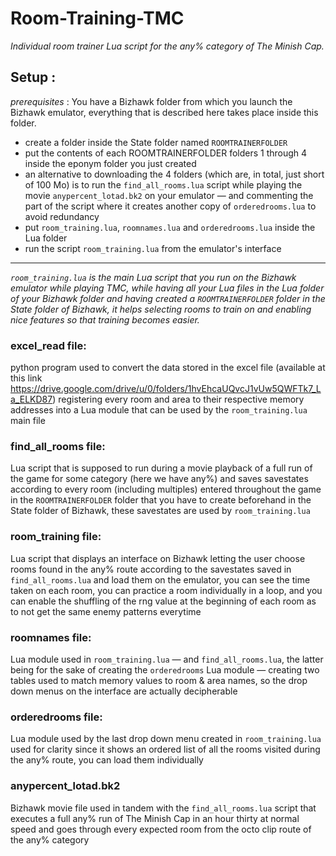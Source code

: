 # Room-Training-TMC
_Individual room trainer Lua script for the any% category of The Minish Cap._

## Setup :
_prerequisites_ : You have a Bizhawk folder from which you launch the Bizhawk emulator, everything that is described here takes place inside this folder.
* create a folder inside the State folder named `ROOMTRAINERFOLDER`
* put the contents of each ROOMTRAINERFOLDER folders 1 through 4 inside the eponym folder you just created
* an alternative to downloading the 4 folders (which are, in total, just short of 100 Mo) is to run the `find_all_rooms.lua` script while playing the movie `anypercent_lotad.bk2` on your emulator &mdash; and commenting the part of the script where it creates another copy of `orderedrooms.lua` to avoid redundancy
* put `room_training.lua`, `roomnames.lua` and `orderedrooms.lua` inside the Lua folder
* run the script `room_training.lua` from the emulator's interface

-----------------------------------------------------------------

_`room_training.lua` is the main Lua script that you run on the Bizhawk emulator while playing TMC, while having all your Lua files in the Lua folder of your Bizhawk folder and having created a `ROOMTRAINERFOLDER` folder in the State folder of Bizhawk, it helps selecting rooms to train on and enabling nice features so that training becomes easier._

### excel_read file:
python program used to convert the data stored in the excel file (available at this link https://drive.google.com/drive/u/0/folders/1hvEhcaUQvcJ1vUw5QWFTk7_La_ELKD87) registering every room and area to their respective memory addresses into a Lua module that can be used by the `room_training.lua` main file


### find_all_rooms file:
Lua script that is supposed to run during a movie playback of a full run of the game for some category (here we have any%) and saves savestates according to every room (including multiples) entered throughout the game in the `ROOMTRAINERFOLDER` folder that you have to create beforehand in the State folder of Bizhawk, these savestates are used by `room_training.lua`


### room_training file:
Lua script that displays an interface on Bizhawk letting the user choose rooms found in the any% route according to the savestates saved in `find_all_rooms.lua` and load them on the emulator, you can see the time taken on each room, you can practice a room individually in a loop, and you can enable the shuffling of the rng value at the beginning of each room as to not get the same enemy patterns everytime


### roomnames file:
Lua module used in `room_training.lua` &mdash; and `find_all_rooms.lua`, the latter being for the sake of creating the `orderedrooms` Lua module &mdash; creating two tables used to match memory values to room & area names, so the drop down menus on the interface are actually decipherable

### orderedrooms file:
Lua module used by the last drop down menu created in `room_training.lua` used for clarity since it shows an ordered list of all the rooms visited during the any% route, you can load them individually

### anypercent_lotad.bk2
Bizhawk movie file used in tandem with the `find_all_rooms.lua` script that executes a full any% run of The Minish Cap in an hour thirty at normal speed and goes through every expected room from the octo clip route of the any% category
